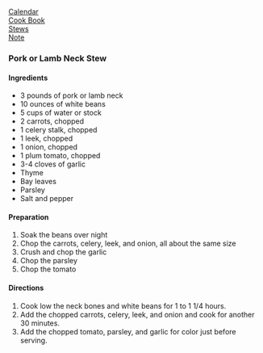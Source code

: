 [Calendar](https://github.com/vmsmith/EDT/blob/master/calendar.md)     
[Cook Book](https://github.com/vmsmith/CookBook/blob/master/README.md)    
[Stews](https://github.com/vmsmith/CookBook/blob/master/stews.md)    
[Note](https://github.com/vmsmith/CookBook/blob/master/notes.md)    

### Pork or Lamb Neck Stew   

#### Ingredients    
* 3 pounds of pork or lamb neck
* 10 ounces of white beans
* 5 cups of water or stock   
* 2 carrots, chopped    
* 1 celery stalk, chopped    
* 1 leek, chopped   
* 1 onion, chopped   
* 1 plum tomato, chopped   
* 3-4 cloves of garlic
* Thyme
* Bay leaves
* Parsley   
* Salt and pepper  

#### Preparation   
1. Soak the beans over night
2. Chop the carrots, celery, leek, and onion, all about the same size
3. Crush and chop the garlic   
4. Chop the parsley
5. Chop the tomato   


#### Directions    
1. Cook low the neck bones and white beans for 1 to 1 1/4 hours.
2. Add the chopped carrots, celery, leek, and onion and cook for another 30 minutes.
3. Add the chopped tomato, parsley, and garlic for color just before serving.  
